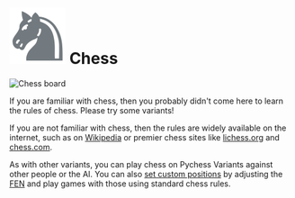 # ![Chess](https://github.com/gbtami/pychess-variants/blob/master/static/icons/chess.svg) Chess

![Chess board](https://github.com/gbtami/pychess-variants/blob/master/static/images/CVariantsGuide/Chess.png?raw=true)

If you are familiar with chess, then you probably didn't come here to learn the rules of chess. Please try some variants!

If you are not familiar with chess, then the rules are widely available on the internet, such as on [Wikipedia](https://en.wikipedia.org/wiki/Chess#Rules) or premier chess sites like [lichess.org](https://lichess.org/learn) and [chess.com](https://www.chess.com/lessons).

As with other variants, you can play chess on Pychess Variants against other people or the AI. You can also [set custom positions](https://www.pychess.org/editor/chess) by adjusting the [FEN](https://en.wikipedia.org/wiki/Forsyth%E2%80%93Edwards_Notation) and play games with those using standard chess rules.
